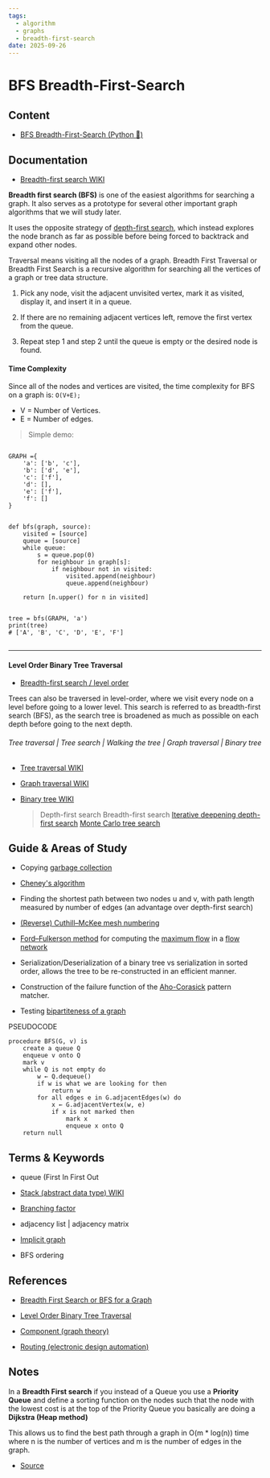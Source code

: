```yaml
---
tags:
  - algorithm
  - graphs
  - breadth-first-search
date: 2025-09-26
---
```

BFS Breadth-First-Search
=========

Content
---------------

* [BFS Breadth-First-Search (Python 🐍)](./Python/BFS%20Breadth-First-Search%20(Python%20🐍).md)

Documentation
-------------

- [Breadth-first search WIKI](https://en.wikipedia.org/wiki/Breadth-first_search)

**Breadth first search (BFS)** is one of the easiest algorithms for searching a graph. It also serves as a prototype for several other important graph algorithms that we will study later.

It uses the opposite strategy of [depth-first search](https://en.wikipedia.org/wiki/Depth-first_search), which instead explores the node branch as far as possible before being forced to backtrack and expand other nodes.


Traversal means visiting all the nodes of a graph. Breadth First Traversal or Breadth First Search is a recursive algorithm for searching all the vertices of a graph or tree data structure.

1. Pick any node, visit the adjacent unvisited vertex, mark it as visited, display it, and insert it in a queue.

2. If there are no remaining adjacent vertices left, remove the first vertex from the queue.

3. Repeat step 1 and step 2 until the queue is empty or the desired node is found.

#### Time Complexity
Since all of ​the nodes and vertices are visited, the time complexity for BFS on a graph is: 
`O(V+E);` 

- V = Number of Vertices. 
- E = Number of edges.

> Simple demo:

```

GRAPH ={
    'a': ['b', 'c'],
    'b': ['d', 'e'],
    'c': ['f'],
    'd': [],
    'e': ['f'],
    'f': []
}


def bfs(graph, source):
    visited = [source]
    queue = [source]
    while queue:
        s = queue.pop(0)
        for neighbour in graph[s]:
            if neighbour not in visited:
                visited.append(neighbour)
                queue.append(neighbour)
                
    return [n.upper() for n in visited]


tree = bfs(GRAPH, 'a')
print(tree)
# ['A', 'B', 'C', 'D', 'E', 'F']


```

--------------------------------

#### Level Order Binary Tree Traversal

- [Breadth-first search / level order](https://en.wikipedia.org/wiki/Tree_traversal#Breadth-first_search_/_level_order)

Trees can also be traversed in level-order, where we visit every node on a level before going to a lower level. This search is referred to as breadth-first search (BFS), as the search tree is broadened as much as possible on each depth before going to the next depth. 


###### Tree traversal | Tree search | Walking the tree | Graph traversal | Binary tree

- [Tree traversal WIKI](https://en.wikipedia.org/wiki/Tree_traversal)
- [Graph traversal WIKI](https://en.wikipedia.org/wiki/Graph_traversal)
- [Binary tree WIKI](https://en.wikipedia.org/wiki/Binary_tree)

    >  Depth-first search
    > Breadth-first search
    > [Iterative deepening depth-first search](https://en.wikipedia.org/wiki/Iterative_deepening_depth-first_search)
    > [Monte Carlo tree search](https://en.wikipedia.org/wiki/Monte_Carlo_tree_search)


Guide & Areas of Study
-----------------------

- Copying [garbage collection](https://en.wikipedia.org/wiki/Garbage_collection_(computer_science)) 
- [Cheney's algorithm](https://en.wikipedia.org/wiki/Cheney%27s_algorithm)

- Finding the shortest path between two nodes u and v, with path length measured by number of edges (an advantage over depth-first search)

- [(Reverse) Cuthill–McKee mesh numbering](https://en.wikipedia.org/wiki/Cuthill%E2%80%93McKee_algorithm)

- [Ford–Fulkerson method](https://en.wikipedia.org/wiki/Ford%E2%80%93Fulkerson_algorithm) for computing the [maximum flow](https://en.wikipedia.org/wiki/Maximum_flow_problem) in a [flow network](https://en.wikipedia.org/wiki/Flow_network)

- Serialization/Deserialization of a binary tree vs serialization in sorted order, allows the tree to be re-constructed in an efficient manner.

- Construction of the failure function of the [Aho-Corasick](https://en.wikipedia.org/wiki/Aho-Corasick) pattern matcher.

- Testing [bipartiteness of a graph](https://en.wikipedia.org/wiki/Bipartite_graph#Testing_bipartiteness)

PSEUDOCODE

```
procedure BFS(G, v) is
    create a queue Q
    enqueue v onto Q
    mark v
    while Q is not empty do
        w ← Q.dequeue()
        if w is what we are looking for then
            return w
        for all edges e in G.adjacentEdges(w) do
            x ← G.adjacentVertex(w, e)
            if x is not marked then
                mark x
                enqueue x onto Q
    return null

```

Terms & Keywords
----------------

* queue (First In First Out

* [Stack (abstract data type) WIKI](https://en.wikipedia.org/wiki/Stack_(abstract_data_type)) 

* [Branching factor](https://en.wikipedia.org/wiki/Branching_factor)

*  adjacency list | adjacency matrix

* [Implicit graph](https://en.wikipedia.org/wiki/Implicit_graph)

* BFS ordering

References
----------

- [Breadth First Search or BFS for a Graph](https://www.geeksforgeeks.org/breadth-first-search-or-bfs-for-a-graph/)

- [Level Order Binary Tree Traversal](https://www.geeksforgeeks.org/level-order-tree-traversal/)

- [Component (graph theory)](https://en.wikipedia.org/wiki/Component_(graph_theory))

- [Routing (electronic design automation)](https://en.wikipedia.org/wiki/Routing_(electronic_design_automation))

Notes
-----


In a **Breadth First search** if you instead of a Queue you use a **Priority Queue** and define a sorting function on the nodes such that the node with the lowest cost is at the top of the Priority Queue you basically are doing a **Dijkstra (Heap method)**

 This allows us to find the best path through a graph in O(m * log(n)) time where n is the number of vertices and m is the number of edges in the graph.

 - [Source](https://www.topcoder.com/community/competitive-programming/tutorials/introduction-to-graphs-and-their-data-structures-section-3/)

